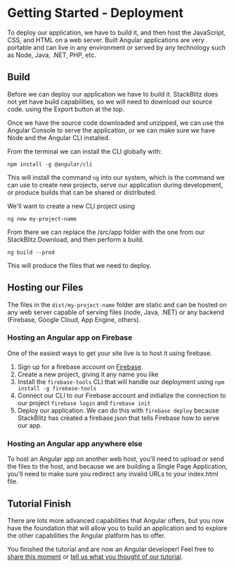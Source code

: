 # Getting Started - Deployment

To deploy our application, we have to build it, and then host the JavaScript, CSS, and HTML on a web server. Built Angular applications are very portable and can live in any environment or served by any technology such as Node, Java, .NET, PHP, etc.

## Build
Before we can deploy our application we have to build it. StackBlitz does not yet have build capabilities, so we will need to download our source code. using the Export button at the top.

Once we have the source code downloaded and unzipped, we can use the Angular Console to serve the application, or we can make sure we have Node and the Angular CLI installed.

From the terminal we can install the CLI globally with:

`npm install -g @angular/cli`

This will install the command `ng` into our system, which is the command we can use to create new projects, serve our application during development, or produce builds that can be shared or distributed.

We'll want to create a new CLI project using 

`ng new my-project-name`

From there we can replace the /src/app folder with the one from our StackBlitz Download, and then perform a build.

`ng build --prod`

This will produce the files that we need to deploy.

## Hosting our Files
The files in the `dist/my-project-name` folder are static and can be hosted on any web server capable of serving files (node, Java, .NET) or any backend (Firebase, Google Cloud, App Engine, others).

### Hosting an Angular app on Firebase
One of the easiest ways to get your site live is to host it using firebase.

1. Sign up for a firebase account on [Firebase](https://firebase.google.com/).
1. Create a new project, giving it any name you like
1. Install the `firebase-tools` CLI that will handle our deployment using `npm install -g firebase-tools`
1. Connect our CLI to our Firebase account and initialize the connection to our project `firebase login` and `firebase init`
1. Deploy our application. We can do this with `firebase deploy` because StackBlitz has created a firebase.json that tells Firebase how to serve our app.

### Hosting an Angular app anywhere else
To host an Angular app on another web host, you'll need to upload or send the files to the host, and because we are building a Single Page Application, you'll need to make sure you redirect any invalid URLs to your index.html file.

## Tutorial Finish
There are lots more advanced capabilities that Angular offers, but you now have the foundation that will allow you to build an application and to explore the other capabilities the Angular platform has to offer.

You finished the tutorial and are now an Angular developer! Feel free to [share this moment](#) or [tell us what you thought of our tutorial](#).


